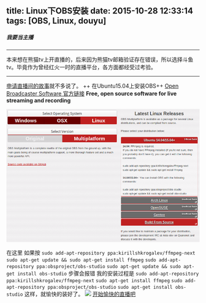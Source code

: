 title: Linux下OBS安装
date: 2015-10-28 12:33:14
tags: [OBS, Linux, douyu]
---

##### 我要当主播
---

本来想在熊猫tv上开直播的，后来因为熊猫tv邮箱验证存在错误，所以选择斗鱼tv。毕竟作为曾经红火一时的直播平台，各方面都经受过考验。
_ _ _
<!--more-->
[申请直播间的故事](http://www.douyutv.com/cms/zhibo/201412/26/324.shtml)就不多说了。
++ 在Ubuntu15.04上安装OBS++
[Open Broadcaster Software 官方链接](https://obsproject.com/) 
**Free, open source software for live streaming and recording**

![](/images/OBSWithLinux.png)

在这里 如果按
```sudo add-apt-repository ppa:kirillshkrogalev/ffmpeg-next```
```sudo apt-get update && sudo apt-get install ffmpeg```
```sudo add-apt-repository ppa:obsproject/obs-studio```
```sudo apt-get update && sudo apt-get install obs-studio```
步骤会报错
我的安装过程是
```sudo add-apt-repository ppa:kirillshkrogalev/ffmpeg-next```
```sudo apt-get install ffmpeg```
```sudo add-apt-repository ppa:obsproject/obs-studio```
```sudo apt-get install obs-studio```
这样，就愉快的装好了。
![](/images/OBSWithLinux_2.png)
[开始愉快的直播吧](www.douyutv.com/cms/zhibo/201311/13/250.shtml)
